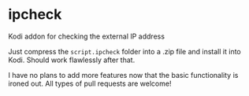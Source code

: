 # ipcheck
Kodi addon for checking the external IP address

Just compress the `script.ipcheck` folder into a .zip file and install it into Kodi. Should work flawlessly after that.

I have no plans to add more features now that the basic functionality is ironed out. All types of pull requests are welcome!
